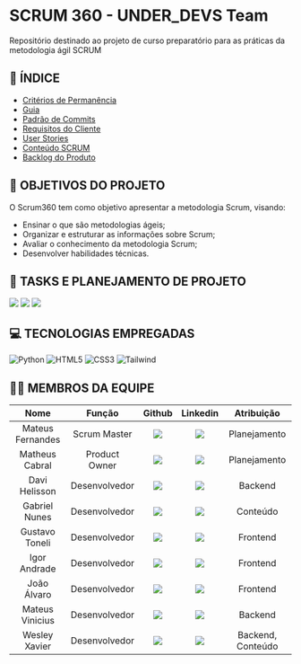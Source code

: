 # SCRUM 360 - UNDER_DEVS Team

Repositório destinado ao projeto de curso preparatório para as práticas da metodologia ágil SCRUM

## 📑 ÍNDICE
- [Critérios de Permanência](https://github.com/davihelisson/FATEC-API-Under_Devs/blob/main/Documenta%C3%A7%C3%A3o/1.%20Criterios%20De%20Permanencia.md)
- [Guia](https://github.com/davihelisson/FATEC-API-Under_Devs/blob/main/Documenta%C3%A7%C3%A3o/2.%20Guia.md)
- [Padrão de Commits](https://github.com/iuricode/padroes-de-commits)
- [Requisitos do Cliente](https://github.com/davihelisson/FATEC-API-Under_Devs/blob/main/Documenta%C3%A7%C3%A3o/3.%20Requisitos.md)
- [User Stories](https://github.com/davihelisson/FATEC-API-Under_Devs/blob/main/Documenta%C3%A7%C3%A3o/4.%20User%20Stories.md)
- [Conteúdo SCRUM](https://github.com/davihelisson/FATEC-API-Under_Devs/blob/main/Documenta%C3%A7%C3%A3o/5.%20Conteudo%20SCRUM.md)
- [Backlog do Produto](https://github.com/davihelisson/FATEC-API-Under_Devs/blob/main/Documentação/6.%20Backlog.pdf)

## 🎯 OBJETIVOS DO PROJETO
O Scrum360 tem como objetivo apresentar a metodologia Scrum, visando:
* Ensinar o que são metodologias ágeis;
* Organizar e estruturar as informações sobre Scrum;
* Avaliar o conhecimento da metodologia Scrum;
* Desenvolver habilidades técnicas.

## 📖 TASKS E PLANEJAMENTO DE PROJETO
<a href="https://projeto01-api-fatec.atlassian.net/jira/software/projects/AF0/boards/2/timeline?shared=&atlOrigin=eyJpIjoiMzIwNzc2ZmMxNTIyNDA1NmIzNDM5ZjQ4MjgzYTdiYjgiLCJwIjoiaiJ9"><img src="https://img.shields.io/badge/Jira-0052CC?style=for-the-badge&logo=Jira&logoColor=white"></a>
<a href="https://www.figma.com/design/UcGuZAffRlBHQrcopBdduK/Untitled?node-id=0-1&node-type=&t=3qDyE4opH8avjwFO-0"><img src="https://img.shields.io/badge/Figma-F24E1E?style=for-the-badge&logo=figma&logoColor=white"></a>
<a href="https://www.notion.so/Conte-dos-API-SCRUM-Course-107b60cf341880178769f2137125aa11?pvs=4"><img src="https://img.shields.io/badge/Notion-000000?style=for-the-badge&logo=notion&logoColor=white"></a>

## 💻 TECNOLOGIAS EMPREGADAS
![Python](https://img.shields.io/badge/python-3670A0?style=for-the-badge&logo=python&logoColor=ffdd54) ![HTML5](https://img.shields.io/badge/HTML5-E34F26?style=for-the-badge&logo=html5&logoColor=white) ![CSS3](https://img.shields.io/badge/CSS3-1572B6?style=for-the-badge&logo=css3&logoColor=white) ![Tailwind](https://img.shields.io/badge/Tailwind-0F172A?style=for-the-badge&logo=tailwind-css&logoColor=38B2AC)

## 👨‍💻 MEMBROS DA EQUIPE
|      Nome      |    Função       |                            Github                             |                           Linkedin                           | Atribuição       |
| :--------------: | :-----------: | :----------------------------------------------------------: | :----------------------------------------------------------: | :----------------: |
| Mateus Fernandes | Scrum Master | <a href="https://github.com/Mateus-Frnds"><img src="https://img.shields.io/badge/GitHub-100000?style=for-the-badge&logo=github&logoColor=white"></a> | <a href="https://www.linkedin.com/in/o-mateus-fernandes?utm_source=share&utm_campaign=share_via&utm_content=profile&utm_medium=ios_app"><img src="https://img.shields.io/badge/LinkedIn-0077B5?style=for-the-badge&logo=linkedin&logoColor=white"></a> | Planejamento      |
| Matheus Cabral  | Product Owner  | <a href="https://github.com/Matiyyah"><img src="https://img.shields.io/badge/GitHub-100000?style=for-the-badge&logo=github&logoColor=white"></a> | <a href="https://www.linkedin.com/in/matheus-cabral-oliveira-7104b2220/"><img src="https://img.shields.io/badge/LinkedIn-0077B5?style=for-the-badge&logo=linkedin&logoColor=white"></a> | Planejamento |
| Davi Helisson   | Desenvolvedor  | <a href="https://github.com/davihelisson"><img src="https://img.shields.io/badge/GitHub-100000?style=for-the-badge&logo=github&logoColor=white"></a> | <a href="https://www.linkedin.com/in/davihelisson/"><img src="https://img.shields.io/badge/LinkedIn-0077B5?style=for-the-badge&logo=linkedin&logoColor=white"></a> | Backend           |
| Gabriel Nunes   | Desenvolvedor  | <a href="https://github.com/gabrielnunes926"><img src="https://img.shields.io/badge/GitHub-100000?style=for-the-badge&logo=github&logoColor=white"></a> | <a href="https://www.linkedin.com/in/gabriel-de-barcelos-nunes-a7a69832a/"><img src="https://img.shields.io/badge/LinkedIn-0077B5?style=for-the-badge&logo=linkedin&logoColor=white"></a> | Conteúdo          |
| Gustavo Toneli  | Desenvolvedor  | <a href="https://github.com/G59-Toneli"><img src="https://img.shields.io/badge/GitHub-100000?style=for-the-badge&logo=github&logoColor=white"></a> | <a href="https://www.linkedin.com/in/gustavo-toneli-de-oliveira-b46756228/"><img src="https://img.shields.io/badge/LinkedIn-0077B5?style=for-the-badge&logo=linkedin&logoColor=white"></a> | Frontend          |
| Igor Andrade    | Desenvolvedor  | <a href="https://github.com/IgorAndrade2024"><img src="https://img.shields.io/badge/GitHub-100000?style=for-the-badge&logo=github&logoColor=white"></a> | <a href="https://www.linkedin.com/in/igor-andrade-b3b434327?utm_source=share&utm_campaign=share_via&utm_content=profile&utm_medium=android_app"><img src="https://img.shields.io/badge/LinkedIn-0077B5?style=for-the-badge&logo=linkedin&logoColor=white"></a> | Frontend          |
| João Álvaro     | Desenvolvedor  | <a href="https://github.com/JoaoAlv4ro"><img src="https://img.shields.io/badge/GitHub-100000?style=for-the-badge&logo=github&logoColor=white"></a> | <a href="https://www.linkedin.com/in/joão-álvaro-oliveira-silva-921b29223/"><img src="https://img.shields.io/badge/LinkedIn-0077B5?style=for-the-badge&logo=linkedin&logoColor=white"></a> | Frontend          |
| Mateus Vinicius | Desenvolvedor  | <a href="https://github.com/RockRural"><img src="https://img.shields.io/badge/GitHub-100000?style=for-the-badge&logo=github&logoColor=white"></a> | <a href="https://www.linkedin.com/in/mateus-toledo-1486ba291/"><img src="https://img.shields.io/badge/LinkedIn-0077B5?style=for-the-badge&logo=linkedin&logoColor=white"></a> |               Backend     |
| Wesley Xavier   | Desenvolvedor  | <a href="https://github.com/xvierdev"><img src="https://img.shields.io/badge/GitHub-100000?style=for-the-badge&logo=github&logoColor=white"></a> | <a href="https://br.linkedin.com/in/xvierbr"><img src="https://img.shields.io/badge/LinkedIn-0077B5?style=for-the-badge&logo=linkedin&logoColor=white"></a> | Backend, Conteúdo |
